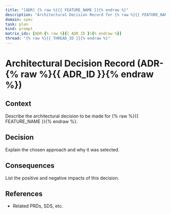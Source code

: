 ```yaml
---
title: "[ADR] {% raw %}{{ FEATURE_NAME }}{% endraw %}"
description: "Architectural Decision Record for {% raw %}{{ FEATURE_NAME }}{% endraw %}"
domain: spec
task: plan
kind: prompt
matrix_ids: [ADR-{% raw %}{{ ADR_ID }}{% endraw %}]
thread: "{% raw %}{{ THREAD_ID }}{% endraw %}"
---
```


# Architectural Decision Record (ADR-{% raw %}{{ ADR_ID }}{% endraw %})

## Context

Describe the architectural decision to be made for {% raw %}{{ FEATURE_NAME }}{% endraw %}.

## Decision

Explain the chosen approach and why it was selected.

## Consequences

List the positive and negative impacts of this decision.

## References

- Related PRDs, SDS, etc.
